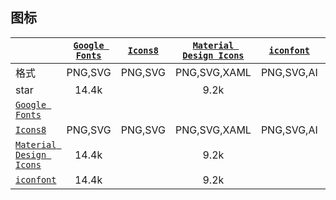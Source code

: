 ## 图标
|  | [`Google Fonts`](https://material.io/icons/) | [`Icons8`](http://icons8.com/material-icons/) | [`Material Design Icons`](https://materialdesignicons.com) | [`iconfont`](https://www.iconfont.cn/) | [`Ant Design`](https://ant.design/components/icon/) | [`Icomoon`](https://icomoon.io/) | [`ionicons`](https://ionic.io/ionicons) |
|---|:---:|:---:|:---:|:---:|:---:|:---:|:---:|
| 格式 | PNG,SVG | PNG,SVG | PNG,SVG,XAML | PNG,SVG,AI | SVG | EOT,SVG,WOFF,TTF | SVG |
| star | 14.4k |  | 9.2k |  |  |  | 15.5k |
| [`Google Fonts`](https://material.io/icons/) |  |  |  |  | [`Ant Design`](https://ant.design/components/icon/) | [`Icomoon`](https://icomoon.io/) | [`ionicons`](https://ionic.io/ionicons) |
| [`Icons8`](http://icons8.com/material-icons/) | PNG,SVG | PNG,SVG | PNG,SVG,XAML | PNG,SVG,AI | SVG | EOT,SVG,WOFF,TTF | SVG |
| [`Material Design Icons`](https://materialdesignicons.com) | 14.4k |  | 9.2k |  |  |  | 15.5k |
| [`iconfont`](https://www.iconfont.cn/) | 14.4k |  | 9.2k |  |  |  | 15.5k |